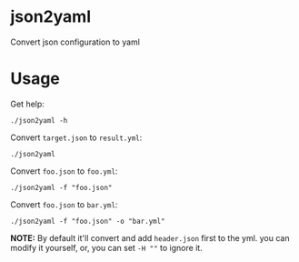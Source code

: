 # json2yaml
Convert json configuration to yaml

# Usage

Get help:
```
./json2yaml -h
```

Convert `target.json` to `result.yml`:
```
./json2yaml
```

Convert `foo.json` to `foo.yml`:
```
./json2yaml -f "foo.json"
```

Convert `foo.json` to `bar.yml`:
```
./json2yaml -f "foo.json" -o "bar.yml"
```

**NOTE:**
By default it'll convert and add `header.json` first to the yml. you can modify it yourself, or, you can set `-H ""` to ignore it.
